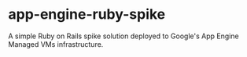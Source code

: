 # app-engine-ruby-spike
A simple Ruby on Rails spike solution deployed to Google's App Engine Managed VMs infrastructure.
